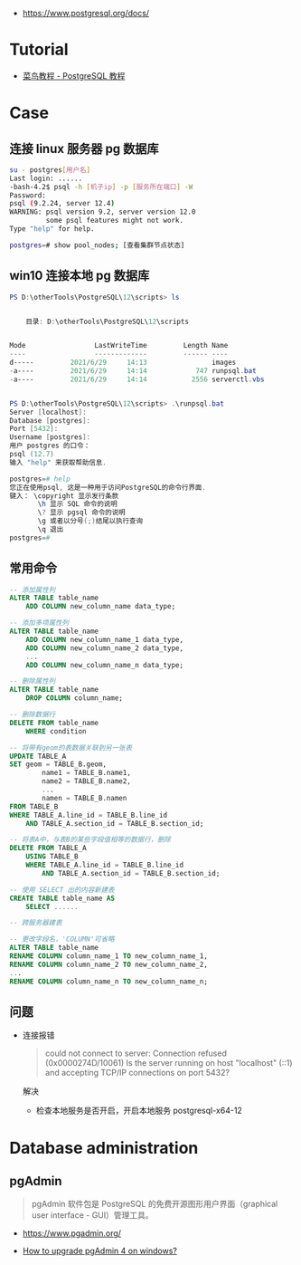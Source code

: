 - https://www.postgresql.org/docs/

# Tutorial

- [菜鸟教程 - PostgreSQL 教程](https://www.runoob.com/postgresql/postgresql-tutorial.html) 


# Case

## 连接 linux 服务器 pg 数据库

```bash
su - postgres[用户名]
Last login: ......
-bash-4.2$ psql -h [机子ip] -p [服务所在端口] -W
Password:
psql (9.2.24, server 12.4)
WARNING: psql version 9.2, server version 12.0
         some psql features might not work.
Type "help" for help.

postgres=# show pool_nodes; [查看集群节点状态]
```


## win10 连接本地 pg 数据库

```powershell
PS D:\otherTools\PostgreSQL\12\scripts> ls


    目录: D:\otherTools\PostgreSQL\12\scripts


Mode                 LastWriteTime         Length Name
----                 -------------         ------ ----
d-----         2021/6/29     14:13                images
-a----         2021/6/29     14:14            747 runpsql.bat
-a----         2021/6/29     14:14           2556 serverctl.vbs


PS D:\otherTools\PostgreSQL\12\scripts> .\runpsql.bat
Server [localhost]:
Database [postgres]:
Port [5432]:
Username [postgres]:
用户 postgres 的口令：
psql (12.7)
输入 "help" 来获取帮助信息.

postgres=# help
您正在使用psql, 这是一种用于访问PostgreSQL的命令行界面.
键入： \copyright 显示发行条款
       \h 显示 SQL 命令的说明
       \? 显示 pgsql 命令的说明
       \g 或者以分号(;)结尾以执行查询
       \q 退出
postgres=#
```


## 常用命令

```sql
-- 添加属性列
ALTER TABLE table_name
	ADD COLUMN new_column_name data_type;

-- 添加多项属性列
ALTER TABLE table_name
	ADD COLUMN new_column_name_1 data_type,
	ADD COLUMN new_column_name_2 data_type,
	...
	ADD COLUMN new_column_name_n data_type;

-- 删除属性列
ALTER TABLE table_name 
	DROP COLUMN column_name;

-- 删除数据行
DELETE FROM table_name
	WHERE condition

-- 将带有geom的表数据关联到另一张表
UPDATE TABLE_A
SET geom = TABLE_B.geom,
		name1 = TABLE_B.name1,
		name2 = TABLE_B.name2,
		...
		namen = TABLE_B.namen
FROM TABLE_B
WHERE TABLE_A.line_id = TABLE_B.line_id
	AND TABLE_A.section_id = TABLE_B.section_id;

-- 将表A中，与表B的某些字段值相等的数据行，删除
DELETE FROM TABLE_A
	USING TABLE_B
	WHERE TABLE_A.line_id = TABLE_B.line_id
		AND	TABLE_A.section_id = TABLE_B.section_id;

-- 使用 SELECT 出的内容新建表
CREATE TABLE table_name AS
	SELECT ......

-- 跨服务器建表

-- 更改字段名，'COLUMN'可省略
ALTER TABLE table_name
RENAME COLUMN column_name_1 TO new_column_name_1,
RENAME COLUMN column_name_2 TO new_column_name_2,
...
RENAME COLUMN column_name_n TO new_column_name_n;


```

## 问题

- 连接报错
    > could not connect to server: Connection refused (0x0000274D/10061) Is the server running on host "localhost" (::1) and accepting TCP/IP connections on port 5432?

	解决
    - 检查本地服务是否开启，开启本地服务 postgresql-x64-12


# Database administration


## pgAdmin
> pgAdmin 软件包是 PostgreSQL 的免费开源图形用户界面（graphical user interface - GUI）管理工具。

- https://www.pgadmin.org/

- [How to upgrade pgAdmin 4 on windows?](https://stackoverflow.com/questions/56461166/how-to-upgrade-pgadmin-4-on-windows) 

